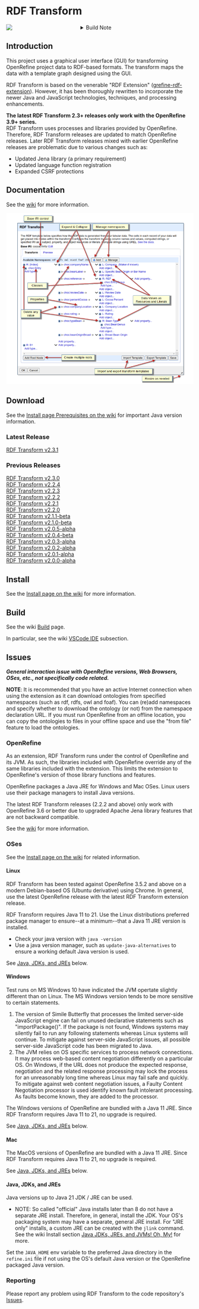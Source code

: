 <!--
 *  README Markdown
 *
 *  The RDF Transform Project ReadMe Markdown.
 *
 *  Copyright 2025 Keven L. Ates
 *
 *  Licensed under the Apache License, Version 2.0 (the "License");
 *  you may not use this file except in compliance with the License.
 *  You may obtain a copy of the License at
 *
 *      http://www.apache.org/licenses/LICENSE-2.0
 *
 *  Unless required by applicable law or agreed to in writing, software
 *  distributed under the License is distributed on an "AS IS" BASIS,
 *  WITHOUT WARRANTIES OR CONDITIONS OF ANY KIND, either express or implied.
 *  See the License for the specific language governing permissions and
 *  limitations under the License.
 *
-->

# RDF Transform
<div align="left">
  <a target="_blank" rel="noopener noreferrer" href="https://github.com/AtesComp/rdf-transform/actions/workflows/maven.yml">
    <img align="left" width="200px" src="https://github.com/AtesComp/rdf-transform/workflows/Java%20CI%20with%20Maven/badge.svg" />
  </a>
  <img align="left" />
</div>
<details><summary>Build Note</summary>On failed builds, Maven repositories may need to be reset. Review Actions tab for issues. If needed, run the "Maven Reset Dependencies" workflow.</details>

## Introduction
This project uses a graphical user interface (GUI) for transforming OpenRefine project data to RDF-based formats. The transform maps the data with a template graph designed using the GUI.

RDF Transform is based on the venerable "RDF Extension" ([grefine-rdf-extension](https://github.com/stkenny/grefine-rdf-extension)). However, it has been thoroughly rewritten to incorporate the newer Java and JavaScript technologies, techniques, and processing enhancements.

**The latest RDF Transform 2.3+ releases only work with the OpenRefine 3.9+ series.**<br />
RDF Transform uses processes and libraries provided by OpenRefine. Therefore, RDF Transform releases are updated to match OpenRefine releases. Later RDF Transform releases mixed with earlier OpenRefine releases are problematic due to various changes such as:
* Updated Jena library (a primary requirement)
* Updated language function registration
* Expanded CSRF protections

## Documentation
See the [wiki](https://github.com/AtesComp/rdf-transform/wiki) for more information.

![](website/images/rdf-transform_annotated.png)

## Download
See the [Install page Prerequisites on the wiki](https://github.com/AtesComp/rdf-transform/wiki/Install#prerequisites) for important Java version information.

<!-- RDF Transform Version Control -->
### Latest Release
[RDF Transform v2.3.1](https://github.com/AtesComp/rdf-transform/releases/download/v2.3.1/rdf-transform-2.3.1.zip)

### Previous Releases
[RDF Transform v2.3.0](https://github.com/AtesComp/rdf-transform/releases/download/v2.3.0/rdf-transform-2.3.0.zip)<br />
[RDF Transform v2.2.4](https://github.com/AtesComp/rdf-transform/releases/download/v2.2.4/rdf-transform-2.2.4.zip)<br />
[RDF Transform v2.2.3](https://github.com/AtesComp/rdf-transform/releases/download/v2.2.3/rdf-transform-2.2.3.zip)<br />
[RDF Transform v2.2.2](https://github.com/AtesComp/rdf-transform/releases/download/v2.2.2/rdf-transform-2.2.2.zip)<br />
[RDF Transform v2.2.1](https://github.com/AtesComp/rdf-transform/releases/download/v2.2.1/rdf-transform-2.2.1.zip)<br />
[RDF Transform v2.2.0](https://github.com/AtesComp/rdf-transform/releases/download/v2.2.0/rdf-transform-2.2.0.zip)<br />
[RDF Transform v2.1.1-beta](https://github.com/AtesComp/rdf-transform/releases/download/v2.1.1-beta/rdf-transform-2.1.1.zip)<br />
[RDF Transform v2.1.0-beta](https://github.com/AtesComp/rdf-transform/releases/download/v2.1.0-beta/rdf-transform-2.1.0.zip)<br />
[RDF Transform v2.0.5-alpha](https://github.com/AtesComp/rdf-transform/releases/download/v2.0.5-alpha/rdf-transform-2.0.5.zip)<br />
[RDF Transform v2.0.4-beta](https://github.com/AtesComp/rdf-transform/releases/download/v2.0.4-beta/rdf-transform-2.0.4.zip)<br />
[RDF Transform v2.0.3-alpha](https://github.com/AtesComp/rdf-transform/releases/download/v2.0.3-alpha/rdf-transform-2.0.3.zip)<br />
[RDF Transform v2.0.2-alpha](https://github.com/AtesComp/rdf-transform/releases/download/v2.0.2-alpha/rdf-transform-2.0.2.zip)<br />
[RDF Transform v2.0.1-alpha](https://github.com/AtesComp/rdf-transform/releases/download/v2.0.1-alpha/rdf-transform-2.0.1.zip)<br />
[RDF Transform v2.0.0-alpha](https://github.com/AtesComp/rdf-transform/releases/download/v2.0.0-alpha/rdf-transform-2.0.0.zip)

## Install
See the [Install page on the wiki](https://github.com/AtesComp/rdf-transform/wiki/Install) for more information.

## Build
See the wiki [Build](https://github.com/AtesComp/rdf-transform/wiki/Build) page.

In particular, see the wiki [VSCode IDE](https://github.com/AtesComp/rdf-transform/wiki/Build#vscode) subsection.

## Issues
***General interaction issue with OpenRefine versions, Web Browsers, OSes, etc., not specifically code related.***

**NOTE**: It is recommended that you have an active Internet connection when using the extension as it can download ontologies from specified namespaces (such as rdf, rdfs, owl and foaf). You can (re)add namespaces and specify whether to download the ontology (or not) from the namespace declaration URL. If you must run OpenRefine from an offline location, you can copy the ontologies to files in your offline space and use the "from file" feature to load the ontologies.

### OpenRefine
As an extension, RDF Transform runs under the control of OpenRefine and its JVM. As such, the libraries included with OpenRefine override any of the same libraries included with the extension. This limits the extension to OpenRefine's version of those library functions and features.

OpenRefine packages a Java JRE for Windows and Mac OSes. Linux users use their package managers to install Java versions.

The latest RDF Transform releases (2.2.2 and above) only work with OpenRefine 3.6 or better due to upgraded Apache Jena library features that are not backward compatible.

See the [wiki](https://github.com/AtesComp/rdf-transform/wiki) for more information.

### OSes
See the [Install page on the wiki](https://github.com/AtesComp/rdf-transform/wiki/Install) for related information.

#### Linux
RDF Transform has been tested against OpenRefine 3.5.2 and above on a modern Debian-based OS (Ubuntu derivative) using Chrome. In general, use the latest OpenRefine release with the latest RDF Transform extension release.

RDF Transform requires Java 11 to 21. Use the Linux distributions preferred package manager to ensure--at a minimum--that a Java 11 JRE version is installed.
* Check your java version with `java -version`
* Use a java version manager, such as `update-java-alternatives` to ensure a working default Java version is used.

See [Java, JDKs, and JREs](#java-jdks-and-jres) below.

#### Windows
Test runs on MS Windows 10 have indicated the JVM opertate slightly different than on Linux. The MS Windows version tends to be more sensitive to certain statements.
1. The version of Simile Butterfly that processes the limited server-side JavaScript engine can fail on unused declarative statements such as "importPackage()". If the package is not found, Windows systems may silently fail to run any following statements whereas Linux systems will continue. To mitigate against server-side JavaScript issues, all possible server-side JavaScript code has been migrated to Java.
2. The JVM relies on OS specific services to process network connections. It may process web-based content negotiation differently on a particular OS. On Windows, if the URL does not produce the expected response, negotiation and the related response processing may lock the process for an unreasonably long time whereas Linux may fail safe and quickly. To mitigate against web content negotiation issues, a Faulty Content Negotiation processor is used identify known fault intolerant processing.  As faults become known, they are added to the processor.

The Windows versions of OpenRefine are bundled with a Java 11 JRE. Since RDF Transform requires Java 11 to 21, no upgrade is required.

See [Java, JDKs, and JREs](#java-jdks-and-jres) below.

#### Mac
The MacOS versions of OpenRefine are bundled with a Java 11 JRE. Since RDF Transform requires Java 11 to 21, no upgrade is required.

See [Java, JDKs, and JREs](#java-jdks-and-jres) below.

#### Java, JDKs, and JREs
Java versions up to Java 21 JDK / JRE can be used.

* NOTE: So called "official" Java installs later than 8 do not have a separate JRE install. Therefore, in general, install the JDK. Your OS's packaging system may have a separate, general JRE install. For "JRE only" installs, a custom JRE can be created with the `jlink` command. See the wiki Install section [Java JDKs, JREs, and JVMs! Oh, My!](https://github.com/AtesComp/rdf-transform/wiki/Install#java-jdks-jres-and-jvms-oh-my) for more.

Set the `JAVA_HOME` env variable to the preferred Java directory in the `refine.ini` file if not using the OS's default Java version or the OpenRefine packaged Java version.

### Reporting
Please report any problem using RDF Transform to the code repository's [Issues](https://github.com/AtesComp/rdf-transform/issues).
